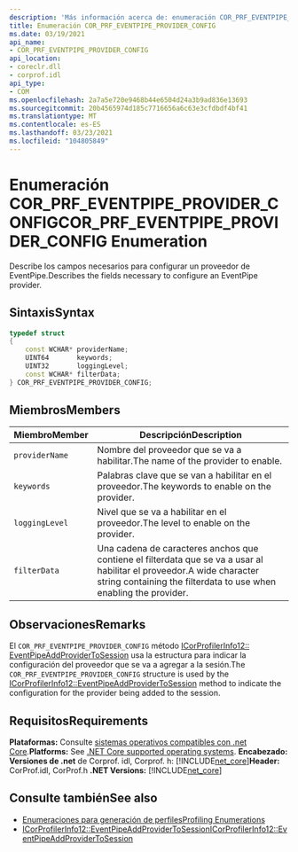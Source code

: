```yaml
---
description: 'Más información acerca de: enumeración COR_PRF_EVENTPIPE_PROVIDER_CONFIG'
title: Enumeración COR_PRF_EVENTPIPE_PROVIDER_CONFIG
ms.date: 03/19/2021
api_name:
- COR_PRF_EVENTPIPE_PROVIDER_CONFIG
api_location:
- coreclr.dll
- corprof.idl
api_type:
- COM
ms.openlocfilehash: 2a7a5e720e9468b44e6504d24a3b9ad836e13693
ms.sourcegitcommit: 20b4565974d185c7716656a6c63e3cfdbdf4bf41
ms.translationtype: MT
ms.contentlocale: es-ES
ms.lasthandoff: 03/23/2021
ms.locfileid: "104805849"
---
```

# <a name="cor_prf_eventpipe_provider_config-enumeration"></a><span data-ttu-id="65aa7-103">Enumeración COR_PRF_EVENTPIPE_PROVIDER_CONFIG</span><span class="sxs-lookup"><span data-stu-id="65aa7-103">COR_PRF_EVENTPIPE_PROVIDER_CONFIG Enumeration</span></span>

<span data-ttu-id="65aa7-104">Describe los campos necesarios para configurar un proveedor de EventPipe.</span><span class="sxs-lookup"><span data-stu-id="65aa7-104">Describes the fields necessary to configure an EventPipe provider.</span></span>
  
## <a name="syntax"></a><span data-ttu-id="65aa7-105">Sintaxis</span><span class="sxs-lookup"><span data-stu-id="65aa7-105">Syntax</span></span>  
  
```cpp  
typedef struct
{
    const WCHAR* providerName;
    UINT64       keywords;
    UINT32       loggingLevel;
    const WCHAR* filterData;
} COR_PRF_EVENTPIPE_PROVIDER_CONFIG;
```  
  
## <a name="members"></a><span data-ttu-id="65aa7-106">Miembros</span><span class="sxs-lookup"><span data-stu-id="65aa7-106">Members</span></span>  
  
|<span data-ttu-id="65aa7-107">Miembro</span><span class="sxs-lookup"><span data-stu-id="65aa7-107">Member</span></span>|<span data-ttu-id="65aa7-108">Descripción</span><span class="sxs-lookup"><span data-stu-id="65aa7-108">Description</span></span>|  
|------------|-----------------|  
|`providerName`|<span data-ttu-id="65aa7-109">Nombre del proveedor que se va a habilitar.</span><span class="sxs-lookup"><span data-stu-id="65aa7-109">The name of the provider to enable.</span></span>|  
|`keywords`|<span data-ttu-id="65aa7-110">Palabras clave que se van a habilitar en el proveedor.</span><span class="sxs-lookup"><span data-stu-id="65aa7-110">The keywords to enable on the provider.</span></span>|  
|`loggingLevel`|<span data-ttu-id="65aa7-111">Nivel que se va a habilitar en el proveedor.</span><span class="sxs-lookup"><span data-stu-id="65aa7-111">The level to enable on the provider.</span></span>|  
|`filterData`|<span data-ttu-id="65aa7-112">Una cadena de caracteres anchos que contiene el filterdata que se va a usar al habilitar el proveedor.</span><span class="sxs-lookup"><span data-stu-id="65aa7-112">A wide character string containing the filterdata to use when enabling the provider.</span></span>|  
  
## <a name="remarks"></a><span data-ttu-id="65aa7-113">Observaciones</span><span class="sxs-lookup"><span data-stu-id="65aa7-113">Remarks</span></span>  

 <span data-ttu-id="65aa7-114">El `COR_PRF_EVENTPIPE_PROVIDER_CONFIG` método [ICorProfilerInfo12:: EventPipeAddProviderToSession](icorprofilerinfo12-eventpipeaddprovidertosession-method.md) usa la estructura para indicar la configuración del proveedor que se va a agregar a la sesión.</span><span class="sxs-lookup"><span data-stu-id="65aa7-114">The `COR_PRF_EVENTPIPE_PROVIDER_CONFIG` structure is used by the [ICorProfilerInfo12::EventPipeAddProviderToSession](icorprofilerinfo12-eventpipeaddprovidertosession-method.md) method to indicate the configuration for the provider being added to the session.</span></span>
  
## <a name="requirements"></a><span data-ttu-id="65aa7-115">Requisitos</span><span class="sxs-lookup"><span data-stu-id="65aa7-115">Requirements</span></span>  

<span data-ttu-id="65aa7-116">**Plataformas:** Consulte [sistemas operativos compatibles con .net Core](../../../core/install/windows.md?pivots=os-windows).</span><span class="sxs-lookup"><span data-stu-id="65aa7-116">**Platforms:** See [.NET Core supported operating systems](../../../core/install/windows.md?pivots=os-windows).</span></span>
<span data-ttu-id="65aa7-117">**Encabezado:** **Versiones de .net** de Corprof. idl, Corprof. h: [!INCLUDE[net_core](../../../../includes/net-core-50-md.md)]</span><span class="sxs-lookup"><span data-stu-id="65aa7-117">**Header:** CorProf.idl, CorProf.h **.NET Versions:** [!INCLUDE[net_core](../../../../includes/net-core-50-md.md)]</span></span>
  
## <a name="see-also"></a><span data-ttu-id="65aa7-118">Consulte también</span><span class="sxs-lookup"><span data-stu-id="65aa7-118">See also</span></span>

- [<span data-ttu-id="65aa7-119">Enumeraciones para generación de perfiles</span><span class="sxs-lookup"><span data-stu-id="65aa7-119">Profiling Enumerations</span></span>](profiling-enumerations.md)
- [<span data-ttu-id="65aa7-120">ICorProfilerInfo12::EventPipeAddProviderToSession</span><span class="sxs-lookup"><span data-stu-id="65aa7-120">ICorProfilerInfo12::EventPipeAddProviderToSession</span></span>](icorprofilerinfo12-eventpipeaddprovidertosession-method.md)
